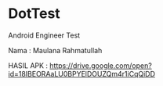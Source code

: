 # DotTest
Android Engineer Test

Nama : Maulana Rahmatullah

HASIL APK : https://drive.google.com/open?id=18IBEORAaLU0BPYElDOUZQm4r1iCqQiDD
